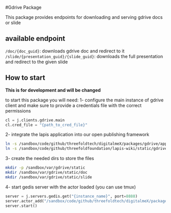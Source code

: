 #Gdrive Package

This package provides endpoints for downloading and serving gdrive docs or slide

## available endpoint

`/doc/{doc_guid}`: downloads gdrive doc and redirect to it
`/slide/{presentation_guid}/{slide_guid}`: downloads the full presentation and redirect to the given slide


## How to start
**This is for development and will be changed**

to start this package you will need:
1- configure the main instance of gdrive client and make sure to provide a credentials file with the correct permissions
```python
cl = j.clients.gdrive.main
cl.cred_file = "{path_to_cred_file}"
```

2- integrate the lapis application into our open publishing framework
```bash
ln -s /sandbox/code/github/threefoldtech/digitalmeX/packages/gdrive/app.moon /sandbox/code/github/threefoldfoundation/lapis-wiki/applications/gdrive.moon
ln -s /sandbox/code/github/threefoldfoundation/lapis-wiki/static/gdrive /sandbox/var/gdrive/static/
```

3- create the needed dirs to store the files
```bash
mkdir -p /sandbox/var/gdrive/static
mkdir /sandbox/var/gdrive/static/doc
mkdir /sandbox/var/gdrive/static/slide
```

4- start gedis server with the actor loaded (you can use tmux)
```python
server = j.servers.gedis.get("{instance_name}", port=8888)
server.actor_add("/sandbox/code/github/threefoldtech/digitalmeX/packages/gdrive/actors/gdrive.py", "default")
server.start()
```